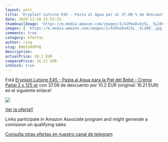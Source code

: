 ```yaml
---
layout: post
title: 'Eryplast Lutsine E45 - Pasta al Agua par al 37.08 % de descuento'
date: 2020-11-28 22:53:23
thumbnailImage: 'https://m.media-amazon.com/images/I/41PmsDvXz5L._SL200_.jpg'
images: [ 'https://m.media-amazon.com/images/I/41PmsDvXz5L._SL200_.jpg' ]
comments: true
category: ofertas
author: ring
slug: B06Y34XPVQ
description:
actualPrice: 10.2 EUR
comparePrice: 16.21 EUR
inStock: true
---
```


Está [Eryplast Lutsine E45 - Pasta al Agua para la Piel del Bebé - Crema Pañal 2 x 125 gr](https://www.amazon.es/dp/B06Y34XPVQ/?tag=redken-21) con 37.08 de descuento por 10.2 EUR (original: 16.21 EUR) en el siguiente enlace!

[![](https://m.media-amazon.com/images/I/41PmsDvXz5L._SL200_.jpg)](https://www.amazon.es/dp/B06Y34XPVQ/?tag=redken-21)

[Ver la oferta!!](https://www.amazon.es/dp/B06Y34XPVQ/?tag=redken-21)

Links participate in Amazon Associate program and might generate a comission on qualifying sales

[Consulta otras ofertas en nuestro canal de telegram](https://t.me/s/ofertas25)
